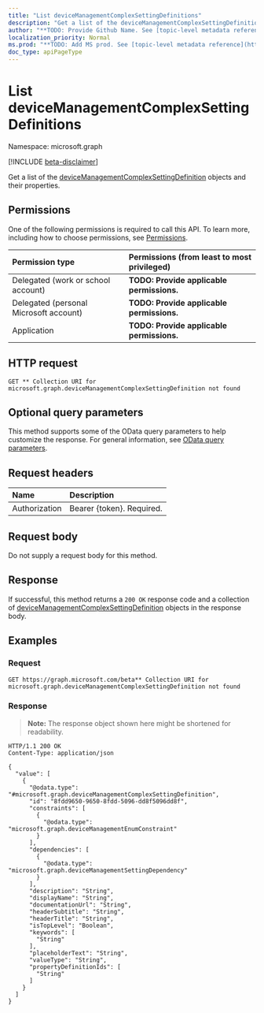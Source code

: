 ```yaml
---
title: "List deviceManagementComplexSettingDefinitions"
description: "Get a list of the deviceManagementComplexSettingDefinition objects and their properties."
author: "**TODO: Provide Github Name. See [topic-level metadata reference](https://msgo.azurewebsites.net/add/document/guidelines/metadata.html#topic-level-metadata)**"
localization_priority: Normal
ms.prod: "**TODO: Add MS prod. See [topic-level metadata reference](https://msgo.azurewebsites.net/add/document/guidelines/metadata.html#topic-level-metadata)**"
doc_type: apiPageType
---
```


# List deviceManagementComplexSettingDefinitions
Namespace: microsoft.graph

[!INCLUDE [beta-disclaimer](../../includes/beta-disclaimer.md)]

Get a list of the [deviceManagementComplexSettingDefinition](../resources/devicemanagementcomplexsettingdefinition.md) objects and their properties.

## Permissions
One of the following permissions is required to call this API. To learn more, including how to choose permissions, see [Permissions](/graph/permissions-reference).

|Permission type|Permissions (from least to most privileged)|
|:---|:---|
|Delegated (work or school account)|**TODO: Provide applicable permissions.**|
|Delegated (personal Microsoft account)|**TODO: Provide applicable permissions.**|
|Application|**TODO: Provide applicable permissions.**|

## HTTP request

<!-- {
  "blockType": "ignored"
}
-->
``` http
GET ** Collection URI for microsoft.graph.deviceManagementComplexSettingDefinition not found
```

## Optional query parameters
This method supports some of the OData query parameters to help customize the response. For general information, see [OData query parameters](/graph/query-parameters).

## Request headers
|Name|Description|
|:---|:---|
|Authorization|Bearer {token}. Required.|

## Request body
Do not supply a request body for this method.

## Response

If successful, this method returns a `200 OK` response code and a collection of [deviceManagementComplexSettingDefinition](../resources/devicemanagementcomplexsettingdefinition.md) objects in the response body.

## Examples

### Request
<!-- {
  "blockType": "request",
  "name": "list_devicemanagementcomplexsettingdefinition"
}
-->
``` http
GET https://graph.microsoft.com/beta** Collection URI for microsoft.graph.deviceManagementComplexSettingDefinition not found
```


### Response
>**Note:** The response object shown here might be shortened for readability.
<!-- {
  "blockType": "response",
  "truncated": true,
  "@odata.type": "Collection(microsoft.graph.deviceManagementComplexSettingDefinition)"
}
-->
``` http
HTTP/1.1 200 OK
Content-Type: application/json

{
  "value": [
    {
      "@odata.type": "#microsoft.graph.deviceManagementComplexSettingDefinition",
      "id": "8fdd9650-9650-8fdd-5096-dd8f5096dd8f",
      "constraints": [
        {
          "@odata.type": "microsoft.graph.deviceManagementEnumConstraint"
        }
      ],
      "dependencies": [
        {
          "@odata.type": "microsoft.graph.deviceManagementSettingDependency"
        }
      ],
      "description": "String",
      "displayName": "String",
      "documentationUrl": "String",
      "headerSubtitle": "String",
      "headerTitle": "String",
      "isTopLevel": "Boolean",
      "keywords": [
        "String"
      ],
      "placeholderText": "String",
      "valueType": "String",
      "propertyDefinitionIds": [
        "String"
      ]
    }
  ]
}
```

